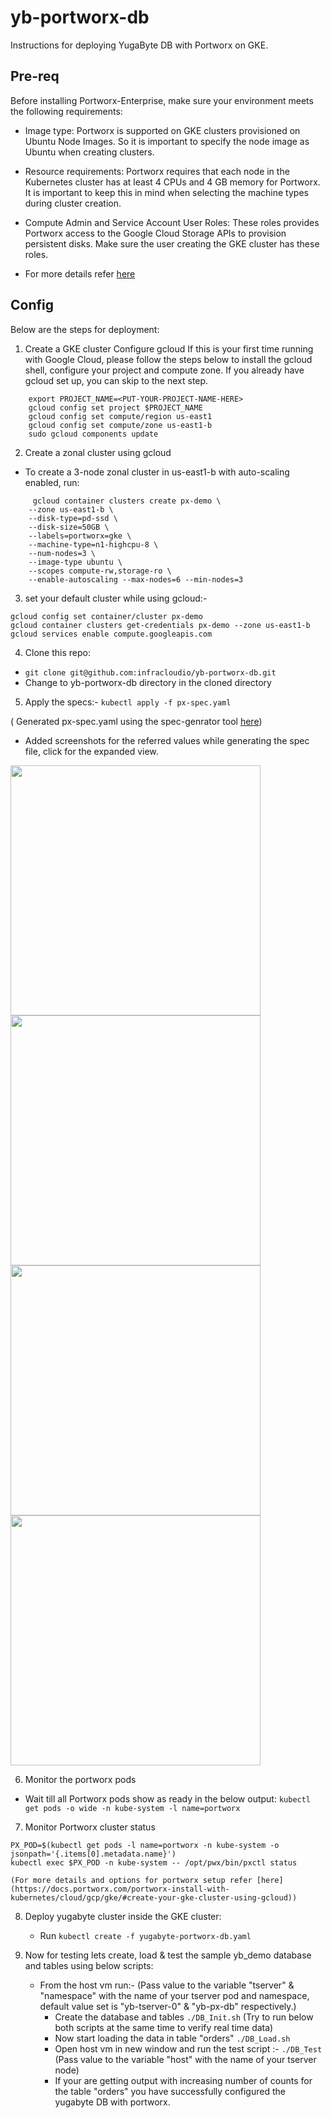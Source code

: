 # yb-portworx-db
Instructions for deploying YugaByte DB with Portworx on GKE.

## Pre-req
Before installing Portworx-Enterprise, make sure your environment meets the following requirements: 

* Image type: Portworx is supported on GKE clusters provisioned on Ubuntu Node Images. So it is important to specify the node image as Ubuntu when creating clusters.

* Resource requirements: Portworx requires that each node in the Kubernetes cluster has at least 4 CPUs and 4 GB memory for Portworx. It is important to keep this in mind when selecting the machine types during cluster creation.

* Compute Admin and Service Account User Roles: These roles provides Portworx access to the Google Cloud Storage APIs to provision persistent disks. Make sure the user creating the GKE cluster has these roles.

* For more details refer [here](https://docs.portworx.com/start-here-installation/)

## Config
Below are the steps for deployment:

1. Create a GKE cluster
    Configure gcloud
    If this is your first time running with Google Cloud, please follow the steps below to install the gcloud shell, configure your project and compute zone. If you already have gcloud set up, you can skip to the next step.
```
    export PROJECT_NAME=<PUT-YOUR-PROJECT-NAME-HERE>
    gcloud config set project $PROJECT_NAME
    gcloud config set compute/region us-east1
    gcloud config set compute/zone us-east1-b
    sudo gcloud components update
```

2. Create a zonal cluster using gcloud
* To create a 3-node zonal cluster in us-east1-b with auto-scaling enabled, run:
```
     gcloud container clusters create px-demo \ 
    --zone us-east1-b \
    --disk-type=pd-ssd \
    --disk-size=50GB \
    --labels=portworx=gke \
    --machine-type=n1-highcpu-8 \
    --num-nodes=3 \
    --image-type ubuntu \
    --scopes compute-rw,storage-ro \
    --enable-autoscaling --max-nodes=6 --min-nodes=3
```

3. set your default cluster while using gcloud:-
``` 
gcloud config set container/cluster px-demo 
gcloud container clusters get-credentials px-demo --zone us-east1-b
gcloud services enable compute.googleapis.com 
```
 
4.  Clone this repo: 
*  ``` git clone git@github.com:infracloudio/yb-portworx-db.git ```
* Change to yb-portworx-db directory in the cloned directory

5. Apply the specs:-
``` kubectl apply -f px-spec.yaml ```

( Generated px-spec.yaml using the spec-genrator tool [here](https://central.portworx.com/))
 * Added screenshots for the referred values while generating the spec file, click for the expanded view.
<img src="https://github.com/infracloudio/yb-portworx-db/blob/development/Images/basic.png" width="400" >
<img src="https://github.com/infracloudio/yb-portworx-db/blob/development/Images/Network.png" width="400" >
<img src="https://github.com/infracloudio/yb-portworx-db/blob/development/Images/Storage.png" width="400" >
<img src="https://github.com/infracloudio/yb-portworx-db/blob/development/Images/Customize.png" width="400" >

6. Monitor the portworx pods
* Wait till all Portworx pods show as ready in the below output:
``` kubectl get pods -o wide -n kube-system -l name=portworx ```

7. Monitor Portworx cluster status
```
PX_POD=$(kubectl get pods -l name=portworx -n kube-system -o jsonpath='{.items[0].metadata.name}')
kubectl exec $PX_POD -n kube-system -- /opt/pwx/bin/pxctl status
```

    (For more details and options for portworx setup refer [here](https://docs.portworx.com/portworx-install-with-kubernetes/cloud/gcp/gke/#create-your-gke-cluster-using-gcloud))

8. Deploy yugabyte cluster inside the GKE cluster:
    * Run ``` kubectl create -f yugabyte-portworx-db.yaml ```

9. Now for testing lets create, load & test the sample yb_demo database and tables using below scripts:
    * From the host vm run:-
    (Pass value to the variable "tserver" & "namespace" with the name of your tserver pod and namespace, default value set is "yb-tserver-0" & "yb-px-db" respectively.)
        * Create the database and tables
        ``` ./DB_Init.sh ``` 
        (Try to run below both scripts at the same time to verify real time data)
        * Now start loading the data in table "orders" 
        ``` ./DB_Load.sh ```
        * Open host vm in new window and run the test script :-
        ``` ./DB_Test ``` 
        (Pass value to the variable "host" with the name of your tserver node)
        * If your are getting output with increasing number of counts for the table "orders" you have successfully configured the yugabyte DB with portworx.
